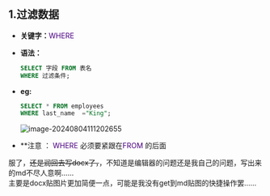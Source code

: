 ## 1.过滤数据
- **关键字：**<font color=Indigo>WHERE</font>
- **语法：**
    ```sql
    SELECT 字段 FROM 表名
    WHERE 过滤条件;
    ```

- **eg:** 

  ```sql
  SELECT * FROM employees
  WHERE last_name  ="King";
  ```

  ![image-20240804111202655](C:\Users\時愺\AppData\Roaming\Typora\typora-user-images\image-20240804111202655.png)

- **注意 ： <font color=indigo>WHERE</font> 必须要紧跟在<font color =indigo>FROM</font> 的后面

服了，~~还是润回去写docx了，~~，不知道是编辑器的问题还是我自己的问题，写出来的md不尽人意啊……   
主要是docx贴图片更加简便一点，可能是我没有get到md贴图的快捷操作罢……
  